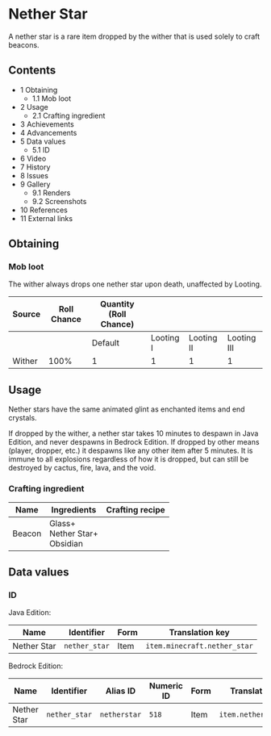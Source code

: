 # Nether Star
A nether star is a rare item dropped by the wither that is used solely to craft beacons.

## Contents
- 1 Obtaining
	- 1.1 Mob loot
- 2 Usage
	- 2.1 Crafting ingredient
- 3 Achievements
- 4 Advancements
- 5 Data values
	- 5.1 ID
- 6 Video
- 7 History
- 8 Issues
- 9 Gallery
	- 9.1 Renders
	- 9.2 Screenshots
- 10 References
- 11 External links

## Obtaining
### Mob loot
The wither always drops one nether star upon death, unaffected by Looting.

| Source | Roll Chance | Quantity (Roll Chance) |           |            |             |
|--------|-------------|------------------------|-----------|------------|-------------|
|        |             | Default                | Looting I | Looting II | Looting III |
| Wither | 100%        | 1                      | 1         | 1          | 1           |

## Usage
Nether stars have the same animated glint as enchanted items and end crystals.

If dropped by the wither, a nether star takes 10 minutes to despawn in Java Edition, and never despawns in Bedrock Edition. If dropped by other means (player, dropper, etc.) it despawns like any other item after 5 minutes. It is immune to all explosions regardless of how it is dropped, but can still be destroyed by cactus, fire, lava, and the void.

### Crafting ingredient
| Name   | Ingredients                          | Crafting recipe |
|--------|--------------------------------------|-----------------|
| Beacon | Glass+<br/>Nether Star+<br/>Obsidian |                 |

## Data values
### ID
Java Edition:

| Name        | Identifier    | Form | Translation key              |
|-------------|---------------|------|------------------------------|
| Nether Star | `nether_star` | Item | `item.minecraft.nether_star` |

Bedrock Edition:

| Name        | Identifier    | Alias ID     | Numeric ID | Form | Translation key        |
|-------------|---------------|--------------|------------|------|------------------------|
| Nether Star | `nether_star` | `netherstar` | `518`      | Item | `item.netherStar.name` |


